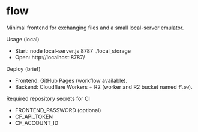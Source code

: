 # flow

Minimal frontend for exchanging files and a small local-server emulator.

Usage (local)
- Start: node local-server.js 8787 ./local_storage
- Open: http://localhost:8787/

Deploy (brief)
- Frontend: GitHub Pages (workflow available).
- Backend: Cloudflare Workers + R2 (worker and R2 bucket named `flow`).

Required repository secrets for CI
- FRONTEND_PASSWORD (optional)
- CF_API_TOKEN
- CF_ACCOUNT_ID
